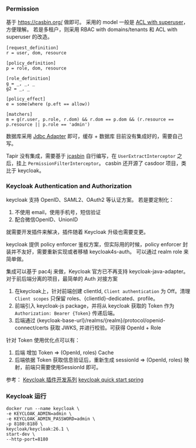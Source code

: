 ### Permission
基于 https://casbin.org/ 做即可。 采用的 model 一般是 [ACL with superuser](https://casbin.org/docs/supported-models)，方便理解。
若是多租户，则采用 RBAC with domains/tenants 和 ACL with superuser 的改造。

```config
[request_definition]
r = user, dom, resource

[policy_definition]
p = role, dom, resource

[role_definition]
g = _, _, _
g2 = _, _

[policy_effect]
e = some(where (p.eft == allow))

[matchers]
m = g(r.user, p.role, r.dom) && r.dom == p.dom && (r.resource == p.resource || p.role == 'admin')
```

数据库采用 [Jdbc Adapter](https://casbin.org/docs/adapters) 即可，缓存 + 数据库 目前没有集成好的，需要自己写。

Tapir 没有集成，需要基于 [jcasbin](https://github.com/casbin/jcasbin) 自行编写，在 `UserExtractInterceptor` 之后，挂上 `PermissionFilterInterceptor`。
casbin 还开源了 casdoor 项目，类比于 keycloak。


### Keycloak Authentication and Authorization
keycloak 支持 OpenID、SAML2、OAuth2 等认证方案。 
若是要定制化：
1. 不使用 email，使用手机号，短信验证
2. 配合微信OpenID、UnionID

就需要开发插件来解决，插件随着 Keycloak 升级也需要变更。

keycloak 提供 policy enforcer 鉴权方案，但实际用的时候，policy enforcer 封装并不友好，需要重新实现或者移植 keycloak4s-auth。
可以通过 realm role 来简单做。

集成可以基于 pac4j 来做，Keycloak 官方已不再支持 keycloak-java-adapter。
对于前后端分离的项目，最简单的 Auth 对接方案
1. 在keycloak上，针对前端创建 clientId, `Client authentication` 为 Off。清理 `Client scopes` 只保留 roles、{clientId}-dedicated、profile。
2. 前端引入 keycloak-js package，并将从 keycloak 获取的 Token 作为 `Authorization: Bearer {Token}` 传递后端。
3. 后端通过 {keycloak-base-url}/realms/{realm}/protocol/openid-connect/certs 获取 JWKS, 并进行校验。可获得 OpenId + Role

针对 Token 使用优化点可以有：
1. 后端 增加 Token => (OpenId, roles) Cache
2. 后端依据 Token 获取信息验证后，重新生成 sessionId => (OpenId,  roles) 映射，前端只需要使用SessionId 即可。

参考： 
[Keycloak 插件开发系列](https://github.com/kavahub/keycloak?tab=readme-ov-file)
[keycloak quick start spring](https://github.com/keycloak/keycloak-quickstarts/tree/latest/spring/rest-authz-resource-server)


### Keycloak 运行
```shell
docker run --name keycloak \
-e KEYCLOAK_ADMIN=admin \
-e KEYCLOAK_ADMIN_PASSWORD=admin \
-p 8180:8180 \
keycloak/keycloak:26.1 \
start-dev \
--http-port=8180
```
